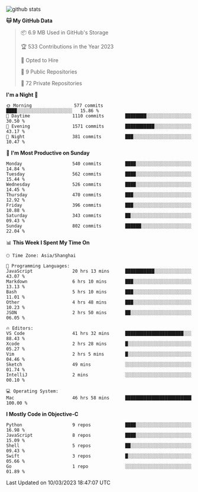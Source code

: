 
![github stats](https://github-readme-stats.vercel.app/api?username=ChesterYue&show_icons=true&count_private=true)

<!-- ![wakatime](https://github-readme-stats.vercel.app/api/wakatime?username=ChesterYue&layout=compact) -->

<!-- ![wakatime](https://github-readme-stats.vercel.app/api/top-langs/?username=ChesterYue&layout=compact) -->

<!--START_SECTION:waka-->
**🐱 My GitHub Data** 

> 📦 6.9 MB Used in GitHub's Storage 
 > 
> 🏆 533 Contributions in the Year 2023
 > 
> 💼 Opted to Hire
 > 
> 📜 9 Public Repositories 
 > 
> 🔑 72 Private Repositories 
 > 
**I'm a Night 🦉** 

```text
🌞 Morning                577 commits         ████░░░░░░░░░░░░░░░░░░░░░   15.86 % 
🌆 Daytime                1110 commits        ████████░░░░░░░░░░░░░░░░░   30.50 % 
🌃 Evening                1571 commits        ███████████░░░░░░░░░░░░░░   43.17 % 
🌙 Night                  381 commits         ███░░░░░░░░░░░░░░░░░░░░░░   10.47 % 
```
📅 **I'm Most Productive on Sunday** 

```text
Monday                   540 commits         ████░░░░░░░░░░░░░░░░░░░░░   14.84 % 
Tuesday                  562 commits         ████░░░░░░░░░░░░░░░░░░░░░   15.44 % 
Wednesday                526 commits         ████░░░░░░░░░░░░░░░░░░░░░   14.45 % 
Thursday                 470 commits         ███░░░░░░░░░░░░░░░░░░░░░░   12.92 % 
Friday                   396 commits         ███░░░░░░░░░░░░░░░░░░░░░░   10.88 % 
Saturday                 343 commits         ██░░░░░░░░░░░░░░░░░░░░░░░   09.43 % 
Sunday                   802 commits         ██████░░░░░░░░░░░░░░░░░░░   22.04 % 
```


📊 **This Week I Spent My Time On** 

```text
🕑︎ Time Zone: Asia/Shanghai

💬 Programming Languages: 
JavaScript               20 hrs 13 mins      ███████████░░░░░░░░░░░░░░   43.07 % 
Markdown                 6 hrs 10 mins       ███░░░░░░░░░░░░░░░░░░░░░░   13.13 % 
Bash                     5 hrs 10 mins       ███░░░░░░░░░░░░░░░░░░░░░░   11.01 % 
Other                    4 hrs 48 mins       ███░░░░░░░░░░░░░░░░░░░░░░   10.23 % 
JSON                     2 hrs 50 mins       ██░░░░░░░░░░░░░░░░░░░░░░░   06.05 % 

🔥 Editors: 
VS Code                  41 hrs 32 mins      ██████████████████████░░░   88.43 % 
Xcode                    2 hrs 28 mins       █░░░░░░░░░░░░░░░░░░░░░░░░   05.27 % 
Vim                      2 hrs 5 mins        █░░░░░░░░░░░░░░░░░░░░░░░░   04.46 % 
Sketch                   49 mins             ░░░░░░░░░░░░░░░░░░░░░░░░░   01.74 % 
IntelliJ                 2 mins              ░░░░░░░░░░░░░░░░░░░░░░░░░   00.10 % 

💻 Operating System: 
Mac                      46 hrs 58 mins      █████████████████████████   100.00 % 
```

**I Mostly Code in Objective-C** 

```text
Python                   9 repos             ████░░░░░░░░░░░░░░░░░░░░░   16.98 % 
JavaScript               8 repos             ████░░░░░░░░░░░░░░░░░░░░░   15.09 % 
Shell                    5 repos             ██░░░░░░░░░░░░░░░░░░░░░░░   09.43 % 
Swift                    3 repos             █░░░░░░░░░░░░░░░░░░░░░░░░   05.66 % 
Go                       1 repo              ░░░░░░░░░░░░░░░░░░░░░░░░░   01.89 % 
```




 Last Updated on 10/03/2023 18:47:07 UTC
<!--END_SECTION:waka-->